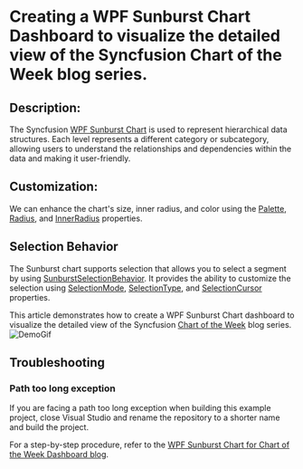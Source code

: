 # Creating a WPF Sunburst Chart Dashboard  to visualize the detailed view of the Syncfusion Chart of the Week blog series.

## Description:
The Syncfusion [WPF Sunburst Chart](https://www.syncfusion.com/wpf-controls/sunburst-chart) is used to represent hierarchical data structures. Each level represents a different category or subcategory, allowing users to understand the relationships and dependencies within the data and making it user-friendly.

## Customization: 
We can enhance the chart's size, inner radius, and color using the [Palette](https://help.syncfusion.com/cr/wpf/Syncfusion.UI.Xaml.SunburstChart.SfSunburstChart.html#Syncfusion_UI_Xaml_SunburstChart_SfSunburstChart_Palette), [Radius](https://help.syncfusion.com/cr/wpf/Syncfusion.UI.Xaml.SunburstChart.SfSunburstChart.html#Syncfusion_UI_Xaml_SunburstChart_SfSunburstChart_Radius), and [InnerRadius](https://help.syncfusion.com/cr/wpf/Syncfusion.UI.Xaml.SunburstChart.SfSunburstChart.html#Syncfusion_UI_Xaml_SunburstChart_SfSunburstChart_InnerRadius) properties.

## Selection Behavior 
The Sunburst chart supports selection that allows you to select a segment by using [SunburstSelectionBehavior](https://help.syncfusion.com/cr/wpf/Syncfusion.UI.Xaml.SunburstChart.SunburstSelectionBehavior.html). It provides the ability to customize the selection using [SelectionMode](https://help.syncfusion.com/cr/wpf/Syncfusion.UI.Xaml.SunburstChart.SunburstSelectionBehavior.html#Syncfusion_UI_Xaml_SunburstChart_SunburstSelectionBehavior_SelectionMode), [SelectionType](https://help.syncfusion.com/cr/wpf/Syncfusion.UI.Xaml.SunburstChart.SunburstSelectionBehavior.html#Syncfusion_UI_Xaml_SunburstChart_SunburstSelectionBehavior_SelectionType), and [SelectionCursor](https://help.syncfusion.com/cr/wpf/Syncfusion.UI.Xaml.SunburstChart.SunburstSelectionBehavior.html#Syncfusion_UI_Xaml_SunburstChart_SunburstSelectionBehavior_SelectionCursor) properties.

This article demonstrates how to create a WPF Sunburst Chart dashboard to visualize the detailed view of the Syncfusion [Chart of the Week](https://www.syncfusion.com/blogs/?s=charts%20of%20the%20week) blog series.
![DemoGif](https://github.com/SyncfusionExamples/Creating-a-WPF-Sunburst-Chart-to-visualize-the-detailed-view-of-the-Chart-of-the-Week-blog-series/assets/103025761/7417afa7-8ea5-4872-83f5-340ab03fd7ed)

## Troubleshooting
### Path too long exception
If you are facing a path too long exception when building this example project, close Visual Studio and rename the repository to a shorter name and build the project.


For a step-by-step procedure, refer to the [WPF Sunburst Chart for Chart of the Week Dashboard blog]().

